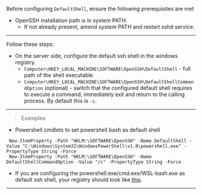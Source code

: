 Before configuring `DefaultShell`, ensure the following prerequisites are met
 - OpenSSH installation path is in system PATH. 
   - If not already present, amend system PATH and restart sshd service.
***
Follow these steps:
- On the server side, configure the default ssh shell in the windows registry. 
  - `Computer\HKEY_LOCAL_MACHINE\SOFTWARE\OpenSSH\DefaultShell` - full path of the shell executable
  - `Computer\HKEY_LOCAL_MACHINE\SOFTWARE\OpenSSH\DefaultShellCommandOption` (optional) - switch that the configured default shell requires to execute a command, immediately exit and return to the calling process. By default this is `-c`. 

***
> Examples:
 - Powershell cmdlets to set powershell bash as default shell
```
 New-ItemProperty -Path "HKLM:\SOFTWARE\OpenSSH" -Name DefaultShell -Value "C:\Windows\System32\WindowsPowerShell\v1.0\powershell.exe" -PropertyType String -Force
 New-ItemProperty -Path "HKLM:\SOFTWARE\OpenSSH" -Name DefaultShellCommandOption -Value "/c" -PropertyType String -Force
```
 - If you are configuring the powershell.exe/cmd.exe/WSL-bash.exe as default ssh shell, your registry should look like [this](https://user-images.githubusercontent.com/23668037/32013581-67206dca-b970-11e7-8820-fde658d302c1.png).
***


